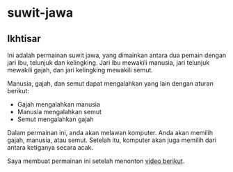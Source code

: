 # suwit-jawa
## Ikhtisar
Ini adalah permainan suwit jawa, yang dimainkan antara dua pemain dengan jari ibu, telunjuk dan kelingking. Jari ibu mewakili manusia, jari telunjuk mewakili gajah, dan jari kelingking mewakili semut.

Manusia, gajah, dan semut dapat mengalahkan yang lain dengan aturan berikut:

- Gajah mengalahkan manusia
- Manusia mengalahkan semut
- Semut mengalahkan gajah

Dalam permainan ini, anda akan melawan komputer. Anda akan memilih gajah, manusia, atau semut. Setelah itu, komputer akan juga memilih dari antara ketiganya secara acak. 

Saya membuat permainan ini setelah menonton [video berikut](https://youtu.be/Mmf3SXHifBw).
